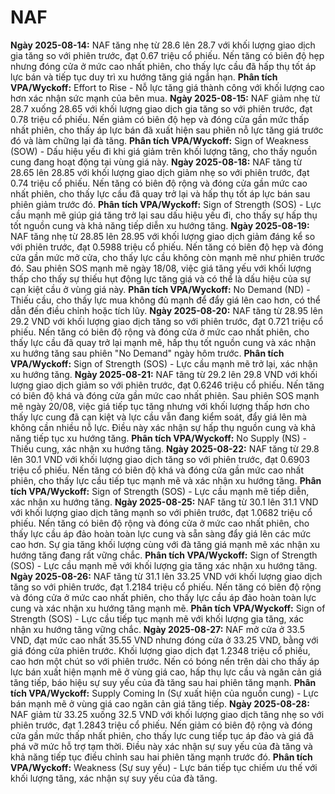 # NAF

**Ngày 2025-08-14:** NAF tăng nhẹ từ 28.6 lên 28.7 với khối lượng giao dịch gia tăng so với phiên trước, đạt 0.67 triệu cổ phiếu. Nến tăng có biên độ hẹp nhưng đóng cửa ở mức cao nhất phiên, cho thấy lực cầu đã hấp thụ tốt áp lực bán và tiếp tục duy trì xu hướng tăng giá ngắn hạn. **Phân tích VPA/Wyckoff:** Effort to Rise - Nỗ lực tăng giá thành công với khối lượng cao hơn xác nhận sức mạnh của bên mua.
**Ngày 2025-08-15:** NAF giảm nhẹ từ 28.7 xuống 28.65 với khối lượng giao dịch gia tăng so với phiên trước, đạt 0.78 triệu cổ phiếu. Nến giảm có biên độ hẹp và đóng cửa gần mức thấp nhất phiên, cho thấy áp lực bán đã xuất hiện sau phiên nỗ lực tăng giá trước đó và làm chững lại đà tăng. **Phân tích VPA/Wyckoff:** Sign of Weakness (SOW) - Dấu hiệu yếu đi khi giá giảm trên khối lượng tăng, cho thấy nguồn cung đang hoạt động tại vùng giá này.
**Ngày 2025-08-18:** NAF tăng từ 28.65 lên 28.85 với khối lượng giao dịch giảm nhẹ so với phiên trước, đạt 0.74 triệu cổ phiếu. Nến tăng có biên độ rộng và đóng cửa gần mức cao nhất phiên, cho thấy lực cầu đã quay trở lại và hấp thụ tốt áp lực bán sau phiên giảm trước đó. **Phân tích VPA/Wyckoff:** Sign of Strength (SOS) - Lực cầu mạnh mẽ giúp giá tăng trở lại sau dấu hiệu yếu đi, cho thấy sự hấp thụ tốt nguồn cung và khả năng tiếp diễn xu hướng tăng.
**Ngày 2025-08-19:** NAF tăng nhẹ từ 28.85 lên 28.95 với khối lượng giao dịch giảm đáng kể so với phiên trước, đạt 0.5988 triệu cổ phiếu. Nến tăng có biên độ hẹp và đóng cửa gần mức mở cửa, cho thấy lực cầu không còn mạnh mẽ như phiên trước đó. Sau phiên SOS mạnh mẽ ngày 18/08, việc giá tăng yếu với khối lượng thấp cho thấy sự thiếu hụt động lực tăng giá và có thể là dấu hiệu của sự cạn kiệt cầu ở vùng giá này. **Phân tích VPA/Wyckoff:** No Demand (ND) - Thiếu cầu, cho thấy lực mua không đủ mạnh để đẩy giá lên cao hơn, có thể dẫn đến điều chỉnh hoặc tích lũy.
**Ngày 2025-08-20:** NAF tăng từ 28.95 lên 29.2 VND với khối lượng giao dịch tăng so với phiên trước, đạt 0.721 triệu cổ phiếu. Nến tăng có biên độ rộng và đóng cửa ở mức cao nhất phiên, cho thấy lực cầu đã quay trở lại mạnh mẽ, hấp thụ tốt nguồn cung và xác nhận xu hướng tăng sau phiên "No Demand" ngày hôm trước. **Phân tích VPA/Wyckoff:** Sign of Strength (SOS) - Lực cầu mạnh mẽ trở lại, xác nhận xu hướng tăng.
**Ngày 2025-08-21:** NAF tăng từ 29.2 lên 29.8 VND với khối lượng giao dịch giảm so với phiên trước, đạt 0.6246 triệu cổ phiếu. Nến tăng có biên độ khá và đóng cửa gần mức cao nhất phiên. Sau phiên SOS mạnh mẽ ngày 20/08, việc giá tiếp tục tăng nhưng với khối lượng thấp hơn cho thấy lực cung đã cạn kiệt và lực cầu vẫn đang kiểm soát, đẩy giá lên mà không cần nhiều nỗ lực. Điều này xác nhận sự hấp thụ nguồn cung và khả năng tiếp tục xu hướng tăng. **Phân tích VPA/Wyckoff:** No Supply (NS) - Thiếu cung, xác nhận xu hướng tăng.
**Ngày 2025-08-22:** NAF tăng từ 29.8 lên 30.1 VND với khối lượng giao dịch tăng so với phiên trước, đạt 0.6903 triệu cổ phiếu. Nến tăng có biên độ khá và đóng cửa gần mức cao nhất phiên, cho thấy lực cầu tiếp tục mạnh mẽ và xác nhận xu hướng tăng. **Phân tích VPA/Wyckoff:** Sign of Strength (SOS) - Lực cầu mạnh mẽ tiếp diễn, xác nhận xu hướng tăng.
**Ngày 2025-08-25:** NAF tăng từ 30.1 lên 31.1 VND với khối lượng giao dịch tăng mạnh so với phiên trước, đạt 1.0682 triệu cổ phiếu. Nến tăng có biên độ rộng và đóng cửa ở mức cao nhất phiên, cho thấy lực cầu áp đảo hoàn toàn lực cung và sẵn sàng đẩy giá lên các mức cao hơn. Sự gia tăng khối lượng cùng với đà tăng giá mạnh mẽ xác nhận xu hướng tăng đang rất vững chắc. **Phân tích VPA/Wyckoff:** Sign of Strength (SOS) - Lực cầu mạnh mẽ với khối lượng gia tăng xác nhận xu hướng tăng.
**Ngày 2025-08-26:** NAF tăng từ 31.1 lên 33.25 VND với khối lượng giao dịch tăng so với phiên trước, đạt 1.2184 triệu cổ phiếu. Nến tăng có biên độ rộng và đóng cửa ở mức cao nhất phiên, cho thấy lực cầu áp đảo hoàn toàn lực cung và xác nhận xu hướng tăng mạnh mẽ. **Phân tích VPA/Wyckoff:** Sign of Strength (SOS) - Lực cầu tiếp tục mạnh mẽ với khối lượng gia tăng, xác nhận xu hướng tăng vững chắc.
**Ngày 2025-08-27:** NAF mở cửa ở 33.5 VND, đạt mức cao nhất 35.55 VND nhưng đóng cửa ở 33.25 VND, bằng với giá đóng cửa phiên trước. Khối lượng giao dịch đạt 1.2348 triệu cổ phiếu, cao hơn một chút so với phiên trước. Nến có bóng nến trên dài cho thấy áp lực bán xuất hiện mạnh mẽ ở vùng giá cao, hấp thụ lực cầu và ngăn cản giá tăng tiếp, báo hiệu sự suy yếu của đà tăng sau hai phiên tăng mạnh. **Phân tích VPA/Wyckoff:** Supply Coming In (Sự xuất hiện của nguồn cung) - Lực bán mạnh mẽ ở vùng giá cao ngăn cản giá tăng tiếp.
**Ngày 2025-08-28:** NAF giảm từ 33.25 xuống 32.5 VND với khối lượng giao dịch tăng nhẹ so với phiên trước, đạt 1.2843 triệu cổ phiếu. Nến giảm có biên độ rộng và đóng cửa gần mức thấp nhất phiên, cho thấy lực cung tiếp tục áp đảo và giá đã phá vỡ mức hỗ trợ tạm thời. Điều này xác nhận sự suy yếu của đà tăng và khả năng tiếp tục điều chỉnh sau hai phiên tăng mạnh trước đó. **Phân tích VPA/Wyckoff:** Weakness (Sự suy yếu) - Lực bán tiếp tục chiếm ưu thế với khối lượng tăng, xác nhận sự suy yếu của đà tăng.
